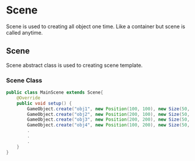 # Scene
Scene is used to creating all object one time. Like a container but scene is called anytime.

## Scene
Scene abstract class is used to creating scene template. 

### Scene Class
```java
public class MainScene extends Scene{
    @Override
    public void setup() {
        GameObject.create("obj1", new Position(100, 100), new Size(50, 50));
        GameObject.create("obj2", new Position(200, 100), new Size(50, 50));
        GameObject.create("obj3", new Position(200, 200), new Size(50, 50));
        GameObject.create("obj4", new Position(100, 200), new Size(50, 50));
        .
        .
        .
    }
}
```
